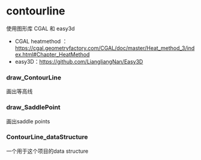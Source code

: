 # contourline

使用图形库 CGAL 和 easy3d

- CGAL heatmethod ： https://cgal.geometryfactory.com/CGAL/doc/master/Heat_method_3/index.html#Chapter_HeatMethod
- easy3D：https://github.com/LiangliangNan/Easy3D

### draw_ContourLine

画出等高线



### draw_SaddlePoint

画出saddle points



### ContourLine_dataStructure

一个用于这个项目的data structure